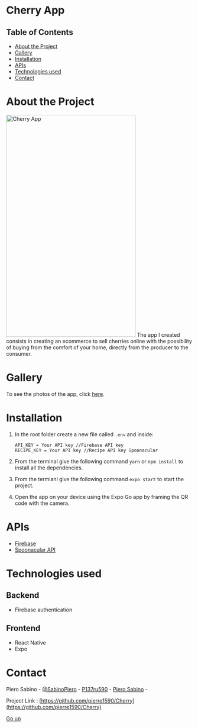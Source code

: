 # Cherry App
 
## Table of Contents
- [About the Project](#about-the-project)
- [Gallery](#gallery)
- [Installation](#installation)
- [APIs](#apis)
- [Technologies used](#technologies-used)
- [Contact](#contact)



# About the Project
<img src="https://i.ibb.co/dMgdT2t/IMG-0193.jpg" alt="Cherry App" width="350" height="600">
The app I created consists in creating an ecommerce to sell cherries online with the possibility of buying from the comfort of your home, directly from the producer to the consumer.

#  Gallery
To see the photos of the app, click [here](Gallery.md).

# Installation
1) In the root folder create a new file called `.env` and inside:

    ``` 
    API_KEY = Your API key //Firebase API key
    RECIPE_KEY = Your API key //Recipe API key Spoonacular
    ```
2) From the terminal give the following command `yarn` or `npm install` to install all the dependencies.
3) From the termianl give the following command `expo start` to start the project.
4) Open the app on your device using the Expo Go app by framing the QR code with the camera.


# APIs
- [Firebase](https://firebase.google.com/)
- [Spoonacular API](https://spoonacular.com/food-api/docs)

# Technologies used
## Backend
- Firebase authentication

## Frontend
- React Native
- Expo

# Contact
Piero Sabino - [@SabinoPiero](https://twitter.com/SabinoPiero) - [P137ru590](https://www.instagram.com/p137ru590/?hl=it) - [Piero Sabino](https://www.linkedin.com/in/pierosabino/) -

Project Link : [https://github.com/pierre1590/Cherry](https://github.com/pierre1590/Cherry)

[Go up](#top)

